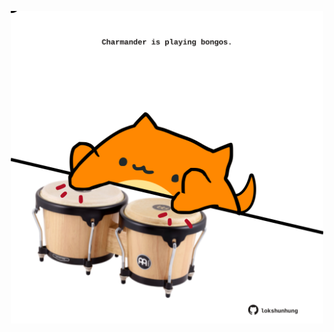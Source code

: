 <!-- built at 10/06/2023, 09:01:06 UTC -->
<p align="center">
  <img width="500" height="500" src="./ReadmeImage.svg">
</p>
